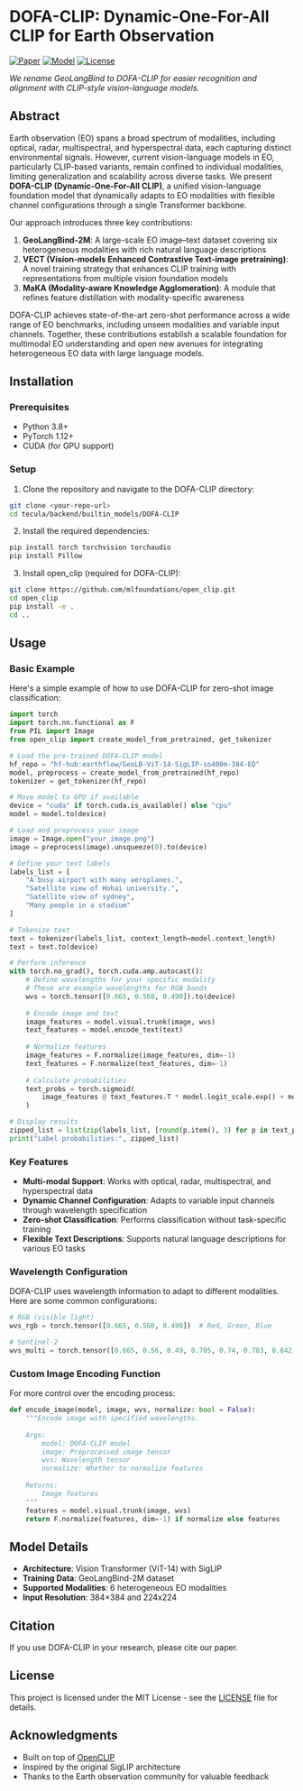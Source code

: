 # DOFA-CLIP: Dynamic-One-For-All CLIP for Earth Observation

[![Paper](https://img.shields.io/badge/Paper-arXiv-red)](https://arxiv.org/abs/your-paper-id)
[![Model](https://img.shields.io/badge/Model-HuggingFace-yellow)](https://huggingface.co/earthflow/GeoLB-ViT-14-SigLIP-so400m-384-EO)
[![License](https://img.shields.io/badge/License-MIT-blue.svg)](LICENSE)

*We rename GeoLangBind to DOFA-CLIP for easier recognition and alignment with CLIP-style vision-language models.*

## Abstract

Earth observation (EO) spans a broad spectrum of modalities, including optical, radar, multispectral, and hyperspectral data, each capturing distinct environmental signals. However, current vision-language models in EO, particularly CLIP-based variants, remain confined to individual modalities, limiting generalization and scalability across diverse tasks. We present **DOFA-CLIP (Dynamic-One-For-All CLIP)**, a unified vision-language foundation model that dynamically adapts to EO modalities with flexible channel configurations through a single Transformer backbone.

Our approach introduces three key contributions:
1. **GeoLangBind-2M**: A large-scale EO image–text dataset covering six heterogeneous modalities with rich natural language descriptions
2. **VECT (Vision-models Enhanced Contrastive Text-image pretraining)**: A novel training strategy that enhances CLIP training with representations from multiple vision foundation models
3. **MaKA (Modality-aware Knowledge Agglomeration)**: A module that refines feature distillation with modality-specific awareness

DOFA-CLIP achieves state-of-the-art zero-shot performance across a wide range of EO benchmarks, including unseen modalities and variable input channels. Together, these contributions establish a scalable foundation for multimodal EO understanding and open new avenues for integrating heterogeneous EO data with large language models.

## Installation

### Prerequisites
- Python 3.8+
- PyTorch 1.12+
- CUDA (for GPU support)

### Setup

1. Clone the repository and navigate to the DOFA-CLIP directory:
```bash
git clone <your-repo-url>
cd tecula/backend/builtin_models/DOFA-CLIP
```

2. Install the required dependencies:
```bash
pip install torch torchvision torchaudio
pip install Pillow
```

3. Install open_clip (required for DOFA-CLIP):
```bash
git clone https://github.com/mlfoundations/open_clip.git
cd open_clip
pip install -e .
cd ..
```

## Usage

### Basic Example

Here's a simple example of how to use DOFA-CLIP for zero-shot image classification:

```python
import torch
import torch.nn.functional as F
from PIL import Image
from open_clip import create_model_from_pretrained, get_tokenizer

# Load the pre-trained DOFA-CLIP model
hf_repo = "hf-hub:earthflow/GeoLB-ViT-14-SigLIP-so400m-384-EO"
model, preprocess = create_model_from_pretrained(hf_repo)
tokenizer = get_tokenizer(hf_repo)

# Move model to GPU if available
device = "cuda" if torch.cuda.is_available() else "cpu"
model = model.to(device)

# Load and preprocess your image
image = Image.open("your_image.png")
image = preprocess(image).unsqueeze(0).to(device)

# Define your text labels
labels_list = [
    "A busy airport with many aeroplanes.",
    "Satellite view of Hohai university.", 
    "Satellite view of sydney",
    "Many people in a stadium"
]

# Tokenize text
text = tokenizer(labels_list, context_length=model.context_length)
text = text.to(device)

# Perform inference
with torch.no_grad(), torch.cuda.amp.autocast():
    # Define wavelengths for your specific modality
    # These are example wavelengths for RGB bands
    wvs = torch.tensor([0.665, 0.560, 0.490]).to(device)
    
    # Encode image and text
    image_features = model.visual.trunk(image, wvs)
    text_features = model.encode_text(text)
    
    # Normalize features
    image_features = F.normalize(image_features, dim=-1)
    text_features = F.normalize(text_features, dim=-1)
    
    # Calculate probabilities
    text_probs = torch.sigmoid(
        image_features @ text_features.T * model.logit_scale.exp() + model.logit_bias
    )

# Display results
zipped_list = list(zip(labels_list, [round(p.item(), 3) for p in text_probs[0]]))
print("Label probabilities:", zipped_list)
```

### Key Features

- **Multi-modal Support**: Works with optical, radar, multispectral, and hyperspectral data
- **Dynamic Channel Configuration**: Adapts to variable input channels through wavelength specification
- **Zero-shot Classification**: Performs classification without task-specific training
- **Flexible Text Descriptions**: Supports natural language descriptions for various EO tasks

### Wavelength Configuration

DOFA-CLIP uses wavelength information to adapt to different modalities. Here are some common configurations:

```python
# RGB (visible light)
wvs_rgb = torch.tensor([0.665, 0.560, 0.490])  # Red, Green, Blue

# Sentinel-2
wvs_multi = torch.tensor([0.665, 0.56, 0.49, 0.705, 0.74, 0.783, 0.842, 1.61, 2.19])  # 9 bands

```

### Custom Image Encoding Function

For more control over the encoding process:

```python
def encode_image(model, image, wvs, normalize: bool = False):
    """Encode image with specified wavelengths.
    
    Args:
        model: DOFA-CLIP model
        image: Preprocessed image tensor
        wvs: Wavelength tensor
        normalize: Whether to normalize features
    
    Returns:
        Image features
    """
    features = model.visual.trunk(image, wvs)
    return F.normalize(features, dim=-1) if normalize else features
```

## Model Details

- **Architecture**: Vision Transformer (ViT-14) with SigLIP
- **Training Data**: GeoLangBind-2M dataset
- **Supported Modalities**: 6 heterogeneous EO modalities
- **Input Resolution**: 384×384 and 224x224

## Citation

If you use DOFA-CLIP in your research, please cite our paper.

## License

This project is licensed under the MIT License - see the [LICENSE](LICENSE) file for details.

## Acknowledgments

- Built on top of [OpenCLIP](https://github.com/mlfoundations/open_clip)
- Inspired by the original SigLIP architecture
- Thanks to the Earth observation community for valuable feedback
